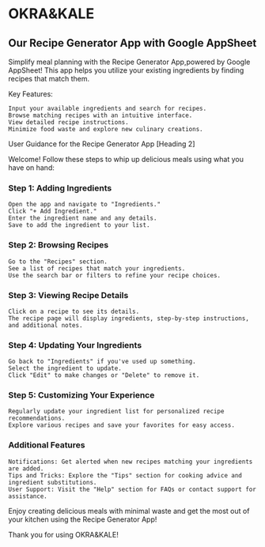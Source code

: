 # OKRA&KALE

## Our Recipe Generator App with Google AppSheet 
Simplify meal planning with the Recipe Generator App,powered by Google AppSheet! This app helps you utilize your existing ingredients by finding recipes that match them.

Key Features:

    Input your available ingredients and search for recipes.
    Browse matching recipes with an intuitive interface.
    View detailed recipe instructions.
    Minimize food waste and explore new culinary creations.

User Guidance for the Recipe Generator App [Heading 2]

Welcome! Follow these steps to whip up delicious meals using what you have on hand:

### Step 1: Adding Ingredients 

    Open the app and navigate to "Ingredients."
    Click "+ Add Ingredient."
    Enter the ingredient name and any details.
    Save to add the ingredient to your list.

### Step 2: Browsing Recipes 

    Go to the "Recipes" section.
    See a list of recipes that match your ingredients.
    Use the search bar or filters to refine your recipe choices.

### Step 3: Viewing Recipe Details 

    Click on a recipe to see its details.
    The recipe page will display ingredients, step-by-step instructions, and additional notes.

### Step 4: Updating Your Ingredients 

    Go back to "Ingredients" if you've used up something.
    Select the ingredient to update.
    Click "Edit" to make changes or "Delete" to remove it.

### Step 5: Customizing Your Experience 

    Regularly update your ingredient list for personalized recipe recommendations.
    Explore various recipes and save your favorites for easy access.

### Additional Features 

    Notifications: Get alerted when new recipes matching your ingredients are added.
    Tips and Tricks: Explore the "Tips" section for cooking advice and ingredient substitutions.
    User Support: Visit the "Help" section for FAQs or contact support for assistance.

Enjoy creating delicious meals with minimal waste and get the most out of your kitchen using the Recipe Generator App!

Thank you for using OKRA&KALE!

